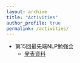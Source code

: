 ```yaml
---
layout: archive
title: "Activities"
author_profile: true
permalink: /activities/
---
```


- 第15回最先端NLP勉強会
  - [発表資料](https://inabatatsuro.github.io/documents/SNLP2023_inaba_Backpack_Language_Models.pdf)
